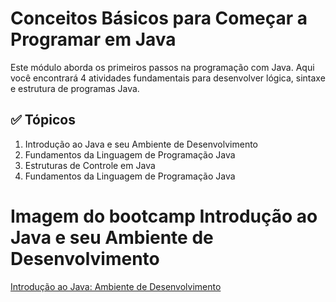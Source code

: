 # Conceitos Básicos para Começar a Programar em Java

Este módulo aborda os primeiros passos na programação com Java. Aqui você encontrará 4 atividades fundamentais para desenvolver lógica, sintaxe e estrutura de programas Java.

## ✅ Tópicos
1. Introdução ao Java e seu Ambiente de Desenvolvimento
2. Fundamentos da Linguagem de Programação Java
3. Estruturas de Controle em Java
4. Fundamentos da Linguagem de Programação Java


# Imagem do bootcamp Introdução ao Java e seu Ambiente de Desenvolvimento

[Introdução ao Java: Ambiente de Desenvolvimento](./Intro_Java_ambiente_de_desenvolvimento.md)